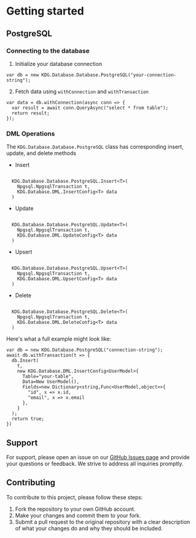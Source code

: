 # Getting started

## PostgreSQL

### Connecting to the database

1. Initialize your database connection
```
var db = new KDG.Database.Database.PostgreSQL("your-connection-string");
```
2. Fetch data using `withConnection` and `withTransaction`
```
var data = db.withConnection(async conn => {
  var result = await conn.QueryAsync("select * from table");
  return result;
});
```

### DML Operations

The `KDG.Database.Database.PostgreSQL` class has corresponding insert, update, and delete methods
- Insert
```

  KDG.Database.Database.PostgreSQL.Insert<T>(
    Npgsql.NpgsqlTransaction t,
    KDG.Database.DML.InsertConfig<T> data
  )
```
- Update
```

  KDG.Database.Database.PostgreSQL.Update<T>(
    Npgsql.NpgsqlTransaction t,
    KDG.Database.DML.UpdateConfig<T> data
  )
```
- Upsert
```

  KDG.Database.Database.PostgreSQL.Upsert<T>(
    Npgsql.NpgsqlTransaction t,
    KDG.Database.DML.UpsertConfig<T> data
  )
```
- Delete
```

  KDG.Database.Database.PostgreSQL.Delete<T>(
    Npgsql.NpgsqlTransaction t,
    KDG.Database.DML.DeleteConfig<T> data
  )
```

Here's what a full example might look like:

```
var db = new KDG.Database.PostgreSQL("connection-string");
await db.withTransaction(t => {
  db.Insert(
    t,
    new KDG.Database.DML.InsertConfig<UserModel>{
      Table="your-table",
      Data=New UserModel(),
      Fields=new Dictionary<string,Func<UserModel,object>>{
        "id", x => x.id,
        "email", x => x.email
      },
    }
  );
  return true;
})
```

## Support

For support, please open an issue on our [GitHub Issues page](https://github.com/KDG-Development/KDG-Net-Database/issues) and provide your questions or feedback. We strive to address all inquiries promptly.

## Contributing

To contribute to this project, please follow these steps:

1. Fork the repository to your own GitHub account.
2. Make your changes and commit them to your fork.
3. Submit a pull request to the original repository with a clear description of what your changes do and why they should be included.
